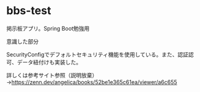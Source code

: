 # bbs-test
掲示板アプリ。Spring Boot勉強用

意識した部分

SecurityConfigでデフォルトセキュリティ機能を使用している。また、認証認可、データ紐付けも実装した。

詳しくは参考サイト参照（説明放棄）→https://zenn.dev/angelica/books/52be1e365c61ea/viewer/a6c655
